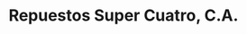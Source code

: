 ---
title: "Repuestos Super Cuatro, C.A."
url: /ciudad-guayana-puerto-ordaz/repuestos-super-cuatro-c-a/
shop: Autoteile
---
